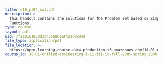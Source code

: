 ```yaml
---
title: c10_ps04_sol.pdf
description: >-
  This handout contains the solutions for the Problem set based on Simple Math
  Functions.
type: course
layout: pdf
uid: 7f2a0161930d3b45ba861a8421d8ce4d
file_type: application/pdf
file_location: >-
  https://open-learning-course-data-production.s3.amazonaws.com/16-01-unified-engineering-i-ii-iii-iv-fall-2005-spring-2006/7f2a0161930d3b45ba861a8421d8ce4d_c10_ps04_sol.pdf
course_id: 16-01-unified-engineering-i-ii-iii-iv-fall-2005-spring-2006
---
```

